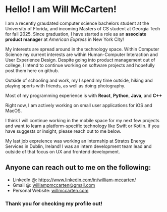 # Hello! I am **Will McCarten**! 
 
I am a recently graudated computer science bachelors student at the University of Florida, and incoming Masters of CS student at Georgia Tech for fall 2025. 
Since graduation, I have started a role as an **associate product manager** at _American Express_ in New York City!

My interests are spread around in the technology space. Within Computer Science my current interests are within Human-Computer Interaction and User Experience Design. Despite going into product management out of college, I intend to continue working on software projects and hopefully post them here on github. 
 
Outside of schooling and work, my I spend my time outside, hiking and playing sports with friends, as well as doing photography.
 
Most of my programming experience is with **React**, **Python**, **Java**, and **C++**

Right now, I am actively working on small user applications for iOS and MacOS.

I think I will continue working in the mobile space for my next few projects and want to learn a platform-specific technology like Swift or Kotlin. If you have suggests or insight, please reach out to me below.
    
 My last job expreience was working an internship at Stratos Energy Services in Dublin, Ireland! I was an intern development team lead and outside of that focus on UX and frontend development.

## Anyone can reach out to me on the following:
 - LinkedIn @: https://www.linkedin.com/in/william-mccarten/
 - Gmail @: williampmccarten@gmail.com
 - Personal Website: [willmccarten.com](https://willmccarten.com/#)
 
 
 ### Thank you for checking my profile out!

<!---
willmccarten/willmccarten is a ✨ special ✨ repository because its `README.md` (this file) appears on your GitHub profile.
You can click the Preview link to take a look at your changes.
--->
